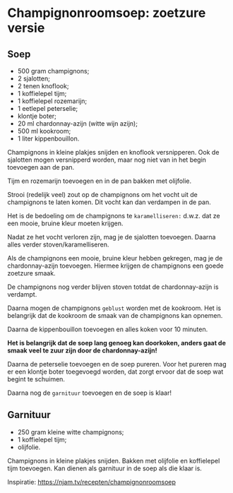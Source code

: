 # Champignonroomsoep: zoetzure versie

## Soep

* 500 gram champignons;
* 2 sjalotten;
* 2 tenen knoflook;
* 1 koffielepel tijm;
* 1 koffielepel rozemarijn;
* 1 eetlepel peterselie;
* klontje boter;
* 20 ml chardonnay-azijn (witte wijn azijn);
* 500 ml kookroom;
* 1 liter kippenbouillon.

Champignons in kleine plakjes snijden en knoflook versnipperen. Ook de sjalotten mogen versnipperd worden, maar nog niet van in het begin toevoegen aan de pan.

Tijm en rozemarijn toevoegen en in de pan bakken met olijfolie.

Strooi (redelijk veel) zout op de champignons om het vocht uit de champignons te laten komen. Dit vocht kan dan verdampen in de pan.

Het is de bedoeling om de champignons te ```karamelliseren:``` d.w.z. dat ze een mooie, bruine kleur moeten krijgen.

Nadat ze het vocht verloren zijn, mag je de sjalotten toevoegen. Daarna alles verder stoven/karamelliseren.

Als de champignons een mooie, bruine kleur hebben gekregen, mag je de chardonnay-azijn toevoegen. Hiermee krijgen de champignons een goede zoetzure smaak.

De champignons nog verder blijven stoven totdat de chardonnay-azijn is verdampt.

Daarna mogen de champignons ```geblust``` worden met de kookroom. Het is belangrijk dat de kookroom de smaak van de champignons kan opnemen.

Daarna de kippenbouillon toevoegen en alles koken voor 10 minuten.

**Het is belangrijk dat de soep lang genoeg kan doorkoken, anders gaat de smaak veel te zuur zijn door de chardonnay-azijn!**

Daarna de peterselie toevoegen en de soep pureren. Voor het pureren mag er een klontje boter toegevoegd worden, dat zorgt ervoor dat de soep wat begint te schuimen.

Daarna nog de ```garnituur``` toevoegen en de soep is klaar!

## Garnituur

* 250 gram kleine witte champignons;
* 1 koffielepel tijm;
* olijfolie.

Champignons in kleine plakjes snijden. Bakken met olijfolie en koffielepel tijm toevoegen. Kan dienen als garnituur in de soep als die klaar is.

Inspiratie: https://njam.tv/recepten/champignonroomsoep
